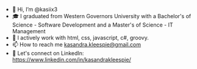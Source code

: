 - 👋 Hi, I’m @kasiix3
- 🎓 I graduated from Western Governors University with a Bachelor's of Science - Software Development and a Master's of Science - IT Management
- 🌱 I actively work with html, css, javascript, c#, groovy.
- 📫 How to reach me kasandra.kleespie@gmail.com
- 👀 Let's connect on LinkedIn: https://www.linkedin.com/in/kasandrakleespie/


